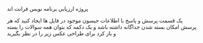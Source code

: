 پروژه ارزیابی برنامه نویس فرانت اند

یک قسمت پرسش و پاسخ با اطلاعات جیسون موجود در فایل ها ایجاد کنید که هر پرسش امکان بسته شدن جداگانه داشته باشد و یک دکمه که بتوان همه سوالات را بسته و باز کرد 
برای طراحی عکس زیر را در نظر بگیرید

